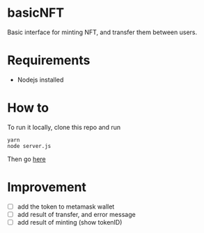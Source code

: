 # basicNFT
Basic interface for minting NFT, and transfer them between users.

# Requirements

* Nodejs installed
  
# How to

To run it locally, clone this repo and run
```
yarn 
node server.js
```

Then go [here](localhost:8000)

# Improvement

- [ ] add the token to metamask wallet
- [ ] add result of transfer, and error message 
- [ ] add result of minting (show tokenID)
